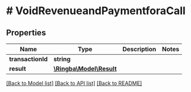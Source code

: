 # # VoidRevenueandPaymentforaCall

## Properties

Name | Type | Description | Notes
------------ | ------------- | ------------- | -------------
**transactionId** | **string** |  |
**result** | [**\Ringba\Model\Result**](Result.md) |  |

[[Back to Model list]](../../README.md#models) [[Back to API list]](../../README.md#endpoints) [[Back to README]](../../README.md)
